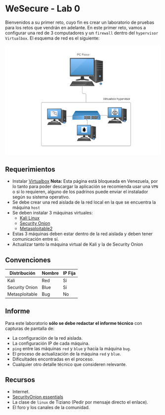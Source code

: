# WeSecure - Lab 0

Bienvenidos a su primer reto, cuyo fin es crear un laboratorio de pruebas para los retos que vendrán en adelante. En este primer reto, vamos a configurar una red de 3 computadores y un `firewall` dentro del `hypervisor Virtualbox`. El esquema de red es el siguiente:

<img src="./imagenes/2024-06-05_19-04.png"/>

## Requerimientos

- Instalar [Virtualbox](https://www.virtualbox.org/) **Nota:** Esta página está bloqueada en Venezuela, por lo tanto para poder descargar la aplicación se recomienda usar una `VPN` o si lo requieren, alguno de los padrinos puede enviar el instalador según su sistema operativo.
- Se debe crear una red aislada de la red local en la que se encuentra la máquina `host`
- Se deben instalar 3 máquinas virtuales: 
	- [Kali Linux](https://www.kali.org/get-kali/)
	- [Security Onion](https://securityonionsolutions.com/software)
	- [Metasploitable2](https://sourceforge.net/projects/metasploitable/files/Metasploitable2/)
- Estas 3 máquinas deben estar dentro de la red aislada y deben tener comunicación entre sí.
- Actualizar tanto la máquina virtual de Kali y la de Security Onion

## Convenciones

| Distribución   | Nombre | IP Fija |
| -------------- | ------ | ------- |
| Kali           | Red    | Sí      |
| Security Onion | Blue   | Sí      |
| Metasploitable | Bug    | No      |
## Informe

Para este laboratorio **sólo se debe redactar el informe técnico** con capturas de pantalla de: 
- La configuración de la red aislada.
- La configuración IP de cada máquina.
- `ping` entre las máquinas `red` y `blue` y hacía la máquina `bug`.
- El proceso de actualización de la máquina `red` y `blue`.
- Dificultades encontradas en el proceso.
- Cualquier otro detalle técnico que consideren relevante.


## Recursos

- Internet.
- [SecurityOnion essentials](https://youtube.com/playlist?list=PLljFlTO9rB17azL-HwV4BUWUv7Egmcx3T&si=yp2yAIXZiCtHs1JI)
- La clase de `linux` de Tiziano (Pedir por mensaje directo el enlace).
- El foro y los canales de la comunidad.
